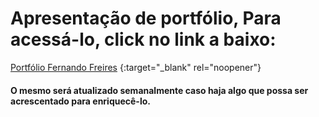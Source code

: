 # Apresentação de portfólio, Para acessá-lo, click no link a baixo:
[Portfólio Fernando Freires](https://fernando-freires.github.io/) {:target="_blank" rel="noopener"}

#### O mesmo será atualizado semanalmente caso haja algo que possa ser acrescentado para enriquecê-lo.
